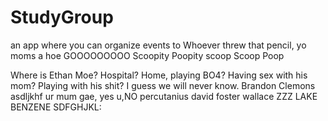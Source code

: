 # StudyGroup
an app where you can organize events to
Whoever threw that pencil, yo moms a hoe
GOOOOOOOOO
Scoopity 
Poopity
scoop
Scoop Poop


Where is Ethan Moe? 
	Hospital?
	Home, playing BO4?
	Having sex with his mom?
	Playing with his shit?
	I guess we will never know.
	Brandon Clemons asdljkhf
	ur mum gae, yes u,NO 
	percutanius david foster wallace ZZZ 
	LAKE
	BENZENE
	SDFGHJKL:
	

	
	
	
	

